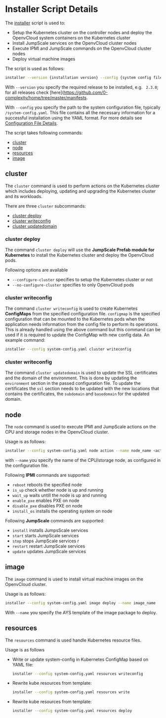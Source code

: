 # Installer Script Details

The [installer](../scripts/install/installer) script is used to:
- Setup the Kubernetes cluster on the controller nodes and deploy the OpenvCloud system containers on the Kubernetes cluster
- Install JumpScale services on the OpenvCloud cluster nodes
- Execute IPMI and JumpScale commands on the OpenvCloud cluster nodes
- Deploy virtual machine images

The script is used as follows:
```bash
installer --version {installation version} --config {system config file path} <command> <subcommand> [other options]
```

With `--version` you specify the required release to be installed, e.g. ` 2.3.0`; for all releases check [here](https://github.com/0-complexity/home/tree/master/manifests.

With `--config` you specify the path to the system configuration file, typically `/system-config.yaml`. This file contains all the necessary information for a successful installation using the YAML format. For more details see [Configuration File Details](System-config.md).

The script takes following commands:
- [cluster](#cluster)
- [node](#node)
- [resources](#resources)
- [image](#image)


<a id="cluster"></a>
## cluster

The `cluster` command is used to perform actions on the Kubernetes cluster which includes deploying, updating and upgrading the Kubernetes cluster and its workloads.

There are three `cluster` subcommands:
- [cluster deploy](#cluster-deploy)
- [cluster writeconfig](#cluster-writeconfig)
- [cluster updatedomain](#cluster-updatedomain)


<a id="cluster-deploy"></a>
### cluster deploy

The command `cluster deploy` will use the **JumpScale Prefab module for Kubernetes** to install the Kubernetes cluster and deploy the OpenvCloud pods.

Following options are available
- `--configure-cluster` specifies to setup the Kubernetes cluster or not
- `--no-configure-cluster` specifies to only OpenvCloud pods

<a id="cluster-writeconfig"></a>
### cluster writeconfig

The command `cluster writeconfig` is used to create Kubernetes **ConfigMaps** from the specified configuration file. `configmap` is the specified configuration that can be mounted to the Kubernetes pods when the application needs information from the config file to perform its operations. This is already handled using the above command but this command can be used if it is required to update the ConfigMap with new config data. An example command:
```bash
installer --config system-config.yaml cluster writeconfig 
```

<a id="cluster-writeconfig"></a>
### cluster writeconfig

The command `cluster updatedomain` is used to update the SSL certificates and the domain of the environment. This is done by updating the `environment` section in the passed configuration file. To update the certificates the `ssl` section needs to be updated with the new locations that contains the certificates, the `subdomain` and `basedomain` for the updated domain.


<a id="node"></a>
## node

The `node` command is used to execute IPMI and JumpScale actions on the CPU and storage nodes in the OpenvCloud cluster.

Usage is as follows:
```bash
installer --config system-config.yaml node action --name node_name <action>
```

with `--name` you specify the name of the CPU/storage node, as configured in the configuration file.

Following **IPMI** commands are supported:
- `reboot` reboots the specified node
- `is_up` check whether node is up and running
- `wait_up` waits untill the node is up and running
- `enable_pxe` enables PXE on node
- `disable_pxe` disables PXE on node
- `install_os` installs the operating system on node

Following **JumpScale** commands are supported:
- `install` installs JumpsScale services
- `start` starts JumpScale services
- `stop` stops JumpScale services r
- `restart` restart JumpScale services
- `update` updates JumpScale services


<a id="image"></a>
## image

The `image` command is used to install virtual machine images on the OpenvCloud cluster.

Usage is as follows:
```bash
installer --config system-config.yaml image deploy --name image_name
```

With `--name` you specify the AYS template of the image package to deploy.


<a id="resources"></a>
## resources

The `resources` command is used handle Kubernetes resource files.

Usage is as follows
- Write or update system-config in Kubernetes ConfigMap based on YAML file:
    ```bash
    installer --config system-config.yaml resources writeconfig
    ```

- Rewrite kube resources from template:
    ```bash
    installer --config system-config.yaml resources write
    ```

- Rewrite kube resources from template:
    ```bash
    installer --config system-config.yaml resources deploy
    ```
